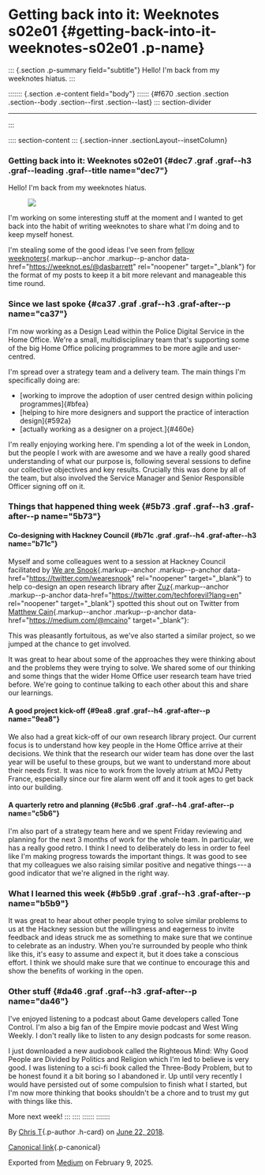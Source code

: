 <div>

# Getting back into it: Weeknotes s02e01 {#getting-back-into-it-weeknotes-s02e01 .p-name}

</div>

::: {.section .p-summary field="subtitle"}
Hello! I'm back from my weeknotes hiatus.
:::

::::::: {.section .e-content field="body"}
:::::: {#f670 .section .section .section--body .section--first .section--last}
::: section-divider

------------------------------------------------------------------------
:::

:::: section-content
::: {.section-inner .sectionLayout--insetColumn}
### Getting back into it: Weeknotes s02e01 {#dec7 .graf .graf--h3 .graf--leading .graf--title name="dec7"}

Hello! I'm back from my weeknotes hiatus.

<figure id="370f" class="graf graf--figure graf-after--p">
<img
src="https://cdn-images-1.medium.com/max/800/1*Cq7qZzzq-ceUpuzHaCXtbw.gif"
class="graf-image" data-image-id="1*Cq7qZzzq-ceUpuzHaCXtbw.gif"
data-width="268" data-height="268" data-is-featured="true" />
</figure>

I'm working on some interesting stuff at the moment and I wanted to get
back into the habit of writing weeknotes to share what I'm doing and to
keep myself honest.

I'm stealing some of the good ideas I've seen from [fellow
weeknoters](https://weeknot.es/@dasbarrett){.markup--anchor
.markup--p-anchor data-href="https://weeknot.es/@dasbarrett"
rel="noopener" target="_blank"} for the format of my posts to keep it a
bit more relevant and manageable this time round.

### **Since we last spoke** {#ca37 .graf .graf--h3 .graf-after--p name="ca37"}

I'm now working as a Design Lead within the Police Digital Service in
the Home Office. We're a small, multidisciplinary team that's supporting
some of the big Home Office policing programmes to be more agile and
user-centred.

I'm spread over a strategy team and a delivery team. The main things I'm
specifically doing are:

-   [working to improve the adoption of user centred design within
    policing programmes]{#bfea}
-   [helping to hire more designers and support the practice of
    interaction design]{#592a}
-   [actually working as a designer on a project.]{#460e}

I'm really enjoying working here. I'm spending a lot of the week in
London, but the people I work with are awesome and we have a really good
shared understanding of what our purpose is, following several sessions
to define our collective objectives and key results. Crucially this was
done by all of the team, but also involved the Service Manager and
Senior Responsible Officer signing off on it.

### **Things that happened thing week** {#5b73 .graf .graf--h3 .graf-after--p name="5b73"}

#### **Co-designing with Hackney Council** {#b71c .graf .graf--h4 .graf-after--h3 name="b71c"}

Myself and some colleagues went to a session at Hackney Council
facilitated by [We are
Snook](https://twitter.com/wearesnook){.markup--anchor .markup--p-anchor
data-href="https://twitter.com/wearesnook" rel="noopener"
target="_blank"} to help co-design an open research library after
[Zuz](https://twitter.com/techforevil?lang=en){.markup--anchor
.markup--p-anchor data-href="https://twitter.com/techforevil?lang=en"
rel="noopener" target="_blank"} spotted this shout out on Twitter from
[Matthew Cain](https://medium.com/@mcaino){.markup--anchor
.markup--p-anchor data-href="https://medium.com/@mcaino"
target="_blank"}:

<figure id="00c1" class="graf graf--figure graf--iframe graf-after--p">
<blockquote>
<a href="https://twitter.com/mcaino/status/1006825124887257089"></a>
</blockquote>
</figure>

This was pleasantly fortuitous, as we've also started a similar project,
so we jumped at the chance to get involved.

It was great to hear about some of the approaches they were thinking
about and the problems they were trying to solve. We shared some of our
thinking and some things that the wider Home Office user research team
have tried before. We're going to continue talking to each other about
this and share our learnings.

#### A good project kick-off {#9ea8 .graf .graf--h4 .graf-after--p name="9ea8"}

We also had a great kick-off of our own research library project. Our
current focus is to understand how key people in the Home Office arrive
at their decisions. We think that the research our wider team has done
over the last year will be useful to these groups, but we want to
understand more about their needs first. It was nice to work from the
lovely atrium at MOJ Petty France, especially since our fire alarm went
off and it took ages to get back into our building.

#### A quarterly retro and planning {#c5b6 .graf .graf--h4 .graf-after--p name="c5b6"}

I'm also part of a strategy team here and we spent Friday reviewing and
planning for the next 3 months of work for the whole team. In
particular, we has a really good retro. I think I need to deliberately
do less in order to feel like I'm making progress towards the important
things. It was good to see that my colleagues we also raising similar
positive and negative things --- a good indicator that we're aligned in
the right way.

### **What I learned this week** {#b5b9 .graf .graf--h3 .graf-after--p name="b5b9"}

It was great to hear about other people trying to solve similar problems
to us at the Hackney session but the willingness and eagerness to invite
feedback and ideas struck me as something to make sure that we continue
to celebrate as an industry. When you're surrounded by people who think
like this, it's easy to assume and expect it, but it does take a
conscious effort. I think we should make sure that we continue to
encourage this and show the benefits of working in the open.

### **Other stuff** {#da46 .graf .graf--h3 .graf-after--p name="da46"}

I've enjoyed listening to a podcast about Game developers called Tone
Control. I'm also a big fan of the Empire movie podcast and West Wing
Weekly. I don't really like to listen to any design podcasts for some
reason.

I just downloaded a new audiobook called the Righteous Mind: Why Good
People are Divided by Politics and Religion which I'm led to believe is
very good. I was listening to a sci-fi book called the Three-Body
Problem, but to be honest found it a bit boring so I abandoned ir. Up
until very recently I would have persisted out of some compulsion to
finish what I started, but I'm now more thinking that books shouldn't be
a chore and to trust my gut with things like this.

More next week!
:::
::::
::::::
:::::::

By [Chris T](https://medium.com/@ctdesign){.p-author .h-card} on [June
22, 2018](https://medium.com/p/6a184fccc296).

[Canonical
link](https://medium.com/@ctdesign/getting-back-into-it-weeknotes-s02e01-6a184fccc296){.p-canonical}

Exported from [Medium](https://medium.com) on February 9, 2025.
